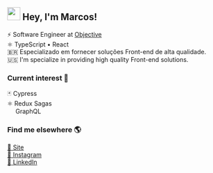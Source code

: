 ## <img src="https://media.giphy.com/media/hvRJCLFzcasrR4ia7z/giphy.gif" width="30px"> Hey, I'm Marcos! 

⚡ Software Engineer at <a href="https://www.objective.com.br/">Objective</a><br/>
⚛ TypeScript • React <br/>
🇧🇷 Especializado em fornecer soluções Front-end de alta qualidade. <br/>
🇺🇸 I'm specialize in providing high quality Front-end solutions. <br/>

### Current interest 💭
🃏 Cypress <br/>
⚛️ Redux Sagas <br/>
<img src="https://upload.wikimedia.org/wikipedia/commons/thumb/1/17/GraphQL_Logo.svg/1024px-GraphQL_Logo.svg.png" width="15px"> GraphQL

### Find me elsewhere 🌎

<a href="https://www.marcosdev.me/">🚀 Site</a><br/>
<a href="https://www.instagram.com/imarcos.andre/">📸 Instagram</a><br/>
<a href="https://www.linkedin.com/in/iamdevmarcos/">💼 LinkedIn</a>
